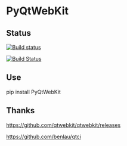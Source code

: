 # PyQtWebKit

## Status

[![Build status](https://ci.appveyor.com/api/projects/status/95dvyl8ofqkjr417?svg=true)](https://ci.appveyor.com/project/892768447/pyqtwebkit)

[![Build Status](https://www.travis-ci.org/PyQt5/PyQtWebKit.svg?branch=master)](https://www.travis-ci.org/PyQt5/PyQtWebKit)

## Use

pip install PyQtWebKit

## Thanks

https://github.com/qtwebkit/qtwebkit/releases

https://github.com/benlau/qtci